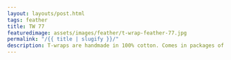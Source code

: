 ```yaml
---
layout: layouts/post.html
tags: feather
title: TW 77
featuredimage: assets/images/feather/t-wrap-feather-77.jpg
permalink: "/{{ title | slugify }}/"
description: T-wraps are handmade in 100% cotton. Comes in packages of 10 pieces of the same design. Probably the worlds best commercial for any Fun Park.
---
```

